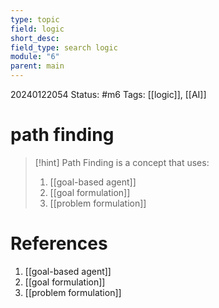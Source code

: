 ```yaml
---
type: topic
field: logic
short_desc: 
field_type: search logic
module: "6"
parent: main
---
```


20240122054
Status: #m6 
Tags: [[logic]], [[AI]]

# path finding

>[!hint] Path Finding is a concept that uses:
>1. [[goal-based agent]]
>2. [[goal formulation]]
>3. [[problem formulation]]


# References

1. [[goal-based agent]]
2. [[goal formulation]]
3. [[problem formulation]]